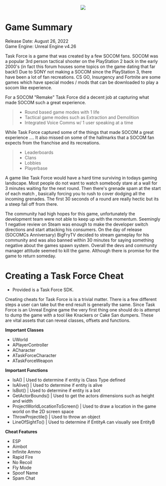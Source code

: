 <p align="center">
<img src="https://i.imgur.com/SlppBsz.png">
</p>

# Game Summary
Release Date: August 26, 2022  
Game Engine: Unreal Engine v4.26

Task Force is a game that was created by a few SOCOM fans. SOCOM was a popular 3rd person tactical shooter on the PlayStation 2 back in the early 2000's (in fact this forum houses some topics on the game dating that far back!) Due to SONY not making a SOCOM since the PlayStation 3, there have been a lot of fan recreations. CS GO, Insurgency and Fortnite are some games which have special modes / mods that can be downloaded to play a socom like experience. 

For a SOCOM "Remake" Task Force did a decent job at capturing what made SOCOM such a great experience. 
> - Round based game modes with 1 life 
> - Tactical game modes such as Extraction and Demolition
> - Integrated Voice Comms w/ 1 user speaking at a time

While Task Force captured some of the things that made SOCOM a great experience .... It also missed on some of the hallmarks that a SOCOM fan expects from the franchise and its recreations.
> - Leaderboards
> - Clans
> - Lobbies
> - Playerbase

A game like Task Force would have a hard time surviving in todays gaming landscape. Most people do not want to watch somebody stare at a wall for 3 minutes waiting for the next round. Then there's grenade spam at the start of each match , basically forcing you to rush to cover dodging all the incoming grenades. The first 30 seconds of a round are really hectic but its a steep fall off from there.

The community had high hopes for this game, unfortunately the development team were not able to keep up with the momentum. Seemingly 1 negative review on Steam was enough to make the developer switch directions and start attacking his consumers. On the day of release (SOCOMCs Anniversary) BigFryTV decided to stream gameplay for his community and was also banned within 30 minutes for saying something negative about the games spawn system. Overall the devs and community manager attitude seemed to kill the game. Although there is promise for the game to return someday.

# Creating a Task Force Cheat
- Provided is a Task Force SDK.

Creating cheats for Task Force is is a trivial matter. There is a few different steps a user can take but the end result is generally the same. Since Task Force is an Unreal Engine game the very first thing one should do is attempt to dump the game with a tool like Knackers or Cake San dumpers. These are vital assets that can reveal classes, offsets and functions. 

**Important Classes**  
- UWorld
- APlayerController
- ACharacter
- ATaskForceCharacter
- ATaskForceWeapon

**Important Functions**
- IsA() 		|	Used to determine if entity is Class Type defined
- IsAlive() |	Used to determine if entity is alive
- IsBot()	|	Used to determine if entity is a bot
- GetActorBounds() |	Used to get the actors dimensions such as height and width
- ProjectWorldLocationToScreen()	|	Used to draw a location in the game world on the 2D screen space
- ThrowProjectile()	|	Used to throw an object
- LineOfSightTo() 	|	Used to determine if EntityA can visually see EntityB


**Cheat Features**
- ESP
- Aimbot
- Infinite Ammo
- Rapid Fire
- No Recoil
- Fly Mode
- Spoof Name
- Spam Chat